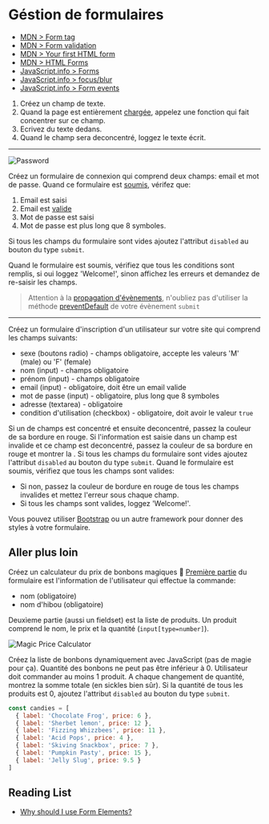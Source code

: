 # Géstion de formulaires

+ [MDN > Form tag](https://developer.mozilla.org/en-US/docs/Web/HTML/Element/form)
+ [MDN > Form validation](https://developer.mozilla.org/en-US/docs/Learn/HTML/Forms/Form_validation)
+ [MDN > Your first HTML form](https://developer.mozilla.org/en-US/docs/Learn/HTML/Forms/Your_first_HTML_form)
+ [MDN > HTML Forms](https://www.w3schools.com/html/html_forms.asp)
+ [JavaScript.info > Forms](http://javascript.info/form-elements)
+ [JavaScript.info > focus/blur](http://javascript.info/focus-blur)
+ [JavaScript.info > Form events](http://javascript.info/forms-submit) 

1. Créez un champ de texte. 
2. Quand la page est entièrement [chargée](https://developer.mozilla.org/en-US/docs/Web/API/GlobalEventHandlers/onload), appelez une fonction qui fait concentrer sur ce champ. 
3. Ecrivez du texte dedans. 
4. Quand le champ sera deconcentré, loggez le texte écrit.

---

![Password](http://www.commitstrip.com/wp-content/uploads/2014/01/Strips-Mot-de-passe-650-final.jpg)

Créez un formulaire de connexion qui comprend deux champs: email et mot de passe.
Quand ce formulaire est [soumis](https://developer.mozilla.org/en-US/docs/Web/Events/submit), vérifez que:
1. Email est saisi 
2. Email est [valide](https://stackoverflow.com/questions/46155/how-to-validate-an-email-address-in-javascript)
3. Mot de passe est saisi
4. Mot de passe est plus long que 8 symboles.

Si tous les champs du formulaire sont vides ajoutez l'attribut `disabled` au bouton du type `submit`.

Quand le formulaire est soumis, vérifiez que tous les conditions sont remplis, si oui loggez 'Welcome!', sinon affichez les erreurs et demandez de re-saisir les champs.

> Attention à la [propagation d'évènements](https://developer.mozilla.org/en-US/docs/Learn/JavaScript/Building_blocks/Events#Event_bubbling_and_capture), n'oubliez pas d'utiliser la méthode [preventDefault](https://developer.mozilla.org/en-US/docs/Web/API/Event/preventDefault) de votre évènement `submit`

---

Créez un formulaire d'inscription d'un utilisateur sur votre site qui comprend les champs suivants:

+ sexe (boutons radio) - champs obligatoire, accepte les valeurs 'M' (male) ou 'F' (female)
+ nom (input) - champs obligatoire
+ prénom (input) - champs obligatoire
+ email (input) - obligatoire, doit être un email valide 
+ mot de passe (input) - obligatoire, plus long que 8 symboles
+ adresse (textarea) - obligatoire
+ condition d'utilisation (checkbox) - obligatoire, doit avoir le valeur `true`

Si un de champs est concentré et ensuite deconcentré, passez la couleur de sa bordure en rouge.
Si l'information est saisie dans un champ est invalide et ce champ est deconcentré, passez la couleur de sa bordure en rouge et montrer la .
Si tous les champs du formulaire sont vides ajoutez l'attribut `disabled` au bouton du type `submit`.
Quand le formulaire est soumis, vérifiez que tous les champs sont valides:
+ Si non, passez la couleur de bordure en rouge de tous les champs invalides et mettez l'erreur sous chaque champ.
+ Si tous les champs sont valides, loggez 'Welcome!'.

Vous pouvez utiliser [Bootstrap](https://getbootstrap.com/docs/4.1/components/forms/) ou un autre framework pour donner des styles à votre formulaire.

## Aller plus loin

Créez un calculateur du prix de bonbons magiques 🔮
[Première partie](https://developer.mozilla.org/en-US/docs/Web/HTML/Element/fieldset) du formulaire est l'information de l'utilisateur qui effectue la commande: 
+ nom (obligatoire)
+ nom d'hibou (obligatoire)

Deuxìeme partie (aussi un fieldset) est la liste de produits. Un produit comprend le nom, le prix et la quantité (`input[type=number]`).

![Magic Price Calculator](https://i.ibb.co/b5N6Cg5/Magic-price-calculator.png)

Créez la liste de bonbons dynamiquement avec JavaScript (pas de magie pour ça).
Quantité des bonbons ne peut pas être inférieur à 0.
Utilisateur doit commander au moins 1 produit.
A chaque changement de quantité, montrez la somme totale (en sickles bien sûr).
Si la quantité de tous les produits est 0, ajoutez l'attribut `disabled` au bouton du type `submit`.

```js
const candies = [
  { label: 'Chocolate Frog', price: 6 },
  { label: 'Sherbet lemon', price: 12 },
  { label: 'Fizzing Whizzbees', price: 11 },
  { label: 'Acid Pops', price: 4 },
  { label: 'Skiving Snackbox', price: 7 },
  { label: 'Pumpkin Pasty', price: 15 },
  { label: 'Jelly Slug', price: 9.5 }
]
```

## Reading List

+ [Why should I use Form Elements?](https://medium.com/@hanna.soloman/why-should-i-use-form-elements-a7baa8f8306)
